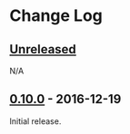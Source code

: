 # Change Log
## [Unreleased][unreleased]
N/A

## [0.10.0] - 2016-12-19
Initial release.

[unreleased]: https://github.com/RazerM/sqlalchemy_aio/compare/0.10.0...HEAD
[0.10.0]: https://github.com/RazerM/sqlalchemy_aio/compare/458d37d8...0.10.0
